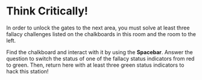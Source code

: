 # Think Critically!

In order to unlock the gates to the next area, you must solve at least three fallacy challenges listed on the chalkboards in this room and the room to the left.

Find the chalkboard and interact with it by using the **Spacebar**. Answer the question to switch the status of one of the fallacy status indicators from red to green. Then, return here with at least three green status indicators to hack this station!



